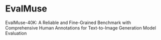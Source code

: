 # EvalMuse
EvalMuse-40K: A Reliable and Fine-Grained Benchmark with Comprehensive Human Annotations for Text-to-Image Generation Model Evaluation
